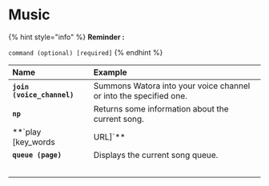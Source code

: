 # Music

{% hint style="info" %}
**Reminder :**

`command (optional) [required]`
{% endhint %}

| **Name** | Example |
| :--- | :--- |
| **`join (voice_channel)`** | Summons Watora into your voice channel or into the specified one. |
| **`np`** |  Returns some information about the current song. |
| **`play [key_words|URL]`** |  Enqueues a song with an URL or keywords. Can also enqueue a stream or a radio. |
| **`queue (page)`** |  Displays the current song queue. |
|  |  |
|  |  |
|  |  |
|  |  |
|  |  |









